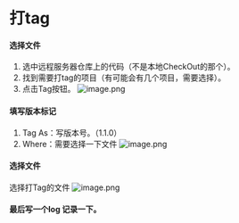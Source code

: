 # 打tag

####  选择文件
1. 选中远程服务器仓库上的代码（不是本地CheckOut的那个）。
2. 找到需要打tag的项目（有可能会有几个项目，需要选择）。
3. 点击Tag按钮。
![image.png](https://upload-images.jianshu.io/upload_images/1892989-a590027432f2fd25.png?imageMogr2/auto-orient/strip%7CimageView2/2/w/1240)
####  填写版本标记
1. Tag As：写版本号。（1.1.0）
2. Where：需要选择一下文件
![image.png](https://upload-images.jianshu.io/upload_images/1892989-82be2d5ab84ba8b0.png?imageMogr2/auto-orient/strip%7CimageView2/2/w/1240)
#### 选择文件
选择打Tag的文件
![image.png](https://upload-images.jianshu.io/upload_images/1892989-ba3cbaf1a32ce8b1.png?imageMogr2/auto-orient/strip%7CimageView2/2/w/1240)

#### 最后写一个log 记录一下。